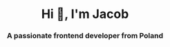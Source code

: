 <h1 align="center">Hi 👋, I'm Jacob</h1>
<h3 align="center">A passionate frontend developer from Poland</h3>
